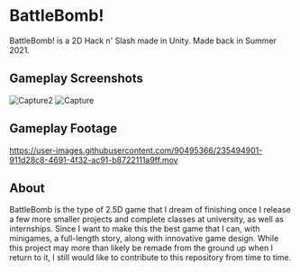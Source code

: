 # BattleBomb!
 BattleBomb! is a 2D Hack n' Slash made in Unity. Made back in Summer 2021.
 
 ## Gameplay Screenshots
![Capture2](https://user-images.githubusercontent.com/90495366/235494477-b4b28a6f-bc10-48d4-b04b-79fdeaba79d6.png)
![Capture](https://user-images.githubusercontent.com/90495366/235494496-7e230283-cdbc-4aa8-8fff-f85680a6fd92.png)

 ## Gameplay Footage
https://user-images.githubusercontent.com/90495366/235494901-911d28c8-4691-4f32-ac91-b8722111a9ff.mov

## About
BattleBomb is the type of 2.5D game that I dream of finishing once I release a few more smaller projects and complete classes at university, as well as internships. Since I want to make this the best game that I can, with minigames, a full-length story, along with innovative game design. While this project may more than likely be remade from the ground up when I return to it, I still would like to contribute to this repository from time to time.
